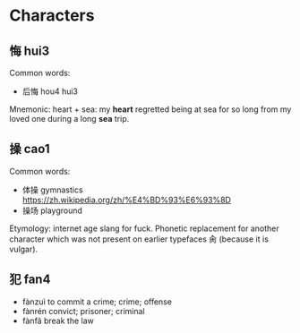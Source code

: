 # Characters

## 悔 hui3

Common words:

- 后悔 hou4 hui3

Mnemonic: heart + sea: my **heart** regretted being at sea for so long from my loved one during a long **sea** trip.

## 操 cao1

Common words:

- 体操 gymnastics https://zh.wikipedia.org/zh/%E4%BD%93%E6%93%8D
- 操场 playground

Etymology: internet age slang for fuck. Phonetic replacement for another character which was not present on earlier typefaces 肏 (because it is vulgar).

## 犯 fan4

- fànzuì to commit a crime; crime; offense
- fànrén convict; prisoner; criminal
- fànfǎ break the law
